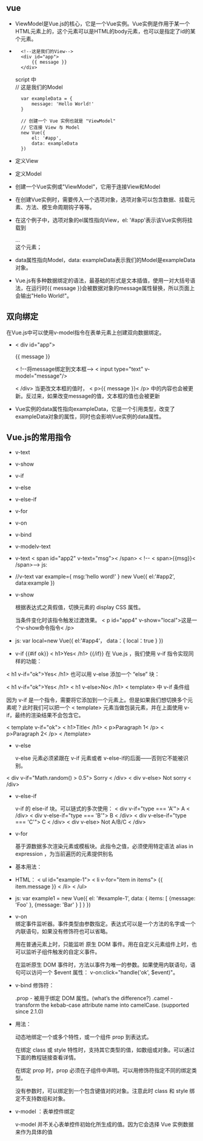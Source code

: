 ## vue 
* ViewModel是Vue.js的核心，它是一个Vue实例。Vue实例是作用于某一个HTML元素上的，这个元素可以是HTML的body元素，也可以是指定了id的某个元素。
*
        <!--这是我们的View-->
        <div id="app">
            {{ message }}
        </div>
  script 中  
        // 这是我们的Model

        var exampleData = {
            message: 'Hello World!'
        }

        // 创建一个 Vue 实例也就是 "ViewModel"
        // 它连接 View 与 Model
        new Vue({
            el: '#app',
            data: exampleData
        })
* 定义View
* 定义Model
* 创建一个Vue实例或"ViewModel"，它用于连接View和Model
* 在创建Vue实例时，需要传入一个选项对象，选项对象可以包含数据、挂载元素、方法、模生命周期钩子等等。

* 在这个例子中，选项对象的el属性指向View，el: '#app'表示该Vue实例将挂载到<div id="app">...</div>这个元素；

* data属性指向Model，data: exampleData表示我们的Model是exampleData对象。

* Vue.js有多种数据绑定的语法，最基础的形式是文本插值，使用一对大括号语法，在运行时{{ message }}会被数据对象的message属性替换，所以页面上会输出"Hello World!"。
## 双向绑定

  在Vue.js中可以使用v-model指令在表单元素上创建双向数据绑定。
* < div id="app">
    <p>{{ message }}</p>

  < !--将message绑定到文本框-->
< input type="text" v-model="message"/>

  < /div>
  当更改文本框的值时，
  < p>{{ message }}< /p> 
  中的内容也会被更新。反过来，如果改变message的值，文本框的值也会被更新
* Vue实例的data属性指向exampleData，它是一个引用类型，改变了exampleData对象的属性，同时也会影响Vue实例的data属性。
## Vue.js的常用指令
 
* v-text
* v-show
* v-if
* v-else
* v-else-if
* v-for
* v-on
* v-bind
* v-modelv-text 

* v-text 
< span id="app2" v-text="msg">< /span>
< !-- < span>{{msg}}< /span>-->
js:
* //v-text
var example={
    msg:'hello word!'
}
new Vue({
    el:'#app2',
    data:example
})
* v-show

  根据表达式之真假值，切换元素的 display CSS 属性。

  当条件变化时该指令触发过渡效果。
< p id="app4"  v-show="local">这是一个v-show命令指令< /p>

* js:
var local=new Vue({
    el:'#app4‘，
    data：{
        local：true
  }
})
* v-if 
{{#if ok}}
  < h1>Yes< /h1>
{{/if}}
在 Vue.js ，我们使用 v-if 指令实现同样的功能：

< h1 v-if="ok">Yes< /h1>
也可以用 v-else 添加一个 “else” 块：

< h1 v-if="ok">Yes< /h1>
< h1 v-else>No< /h1>
< template> 中 v-if 条件组

因为 v-if 是一个指令，需要将它添加到一个元素上。但是如果我们想切换多个元素呢？此时我们可以把一个 < template> 元素当做包装元素，并在上面使用 v-if，最终的渲染结果不会包含它。

< template v-if="ok">
  < h1>Title< /h1>
  < p>Paragraph 1< /p>
  < p>Paragraph 2< /p>
< /template>

* v-else

  v-else 元素必须紧跟在 v-if 元素或者 v-else-if的后面——否则它不能被识别。

< div v-if="Math.random() > 0.5">
  Sorry
< /div>
< div v-else>
  Not sorry
< /div>
 

* v-else-if

  v-if 的 else-if 块。可以链式的多次使用：
< div v-if="type === 'A'">
  A
< /div>
< div v-else-if="type === 'B'">
  B
< /div>
< div v-else-if="type === 'C'">
  C
< /div>
< div v-else>
  Not A/B/C
< /div>


* v-for

    基于源数据多次渲染元素或模板块。此指令之值，必须使用特定语法 alias in expression ，为当前遍历的元素提供别名

* 基本用法：


* HTML：
< ul id="example-1">
  < li v-for="item in items">
    {{ item.message }}
  < /li>
< /ul>

* js:
var example1 = new Vue({
  el: '#example-1',
  data: {
    items: [
      {message: 'Foo' },
      {message: 'Bar' }
    ]
  }
})


* v-on  
  绑定事件监听器。事件类型由参数指定。表达式可以是一个方法的名字或一个内联语句，如果没有修饰符也可以省略。

   用在普通元素上时，只能监听 原生 DOM 事件。用在自定义元素组件上时，也可以监听子组件触发的自定义事件。

  在监听原生 DOM 事件时，方法以事件为唯一的参数。如果使用内联语句，语句可以访问一个 $event 属性： v-on:click="handle('ok', $event)"。

* v-bind 修饰符：

  .prop - 被用于绑定 DOM 属性。(what’s the difference?)
  .camel - transform the kebab-case attribute name into camelCase. (supported since 2.1.0)
* 用法：

  动态地绑定一个或多个特性，或一个组件 prop 到表达式。

  在绑定 class 或 style 特性时，支持其它类型的值，如数组或对象。可以通过下面的教程链接查看详情。

  在绑定 prop 时，prop 必须在子组件中声明。可以用修饰符指定不同的绑定类型。

  没有参数时，可以绑定到一个包含键值对的对象。注意此时 class 和 style 绑定不支持数组和对象。
* v-model ：表单控件绑定

  v-model 并不关心表单控件初始化所生成的值。因为它会选择 Vue 实例数据来作为具体的值